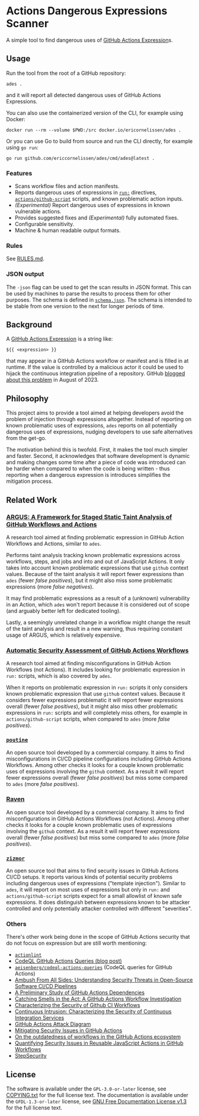<!-- SPDX-License-Identifier: GFDL-1.3-or-later -->

# Actions Dangerous Expressions Scanner

A simple tool to find dangerous uses of [GitHub Actions Expression]s.

## Usage

Run the tool from the root of a GitHub repository:

```shell
ades .
```

and it will report all detected dangerous uses of GitHub Actions Expressions.

You can also use the containerized version of the CLI, for example using Docker:

```shell
docker run --rm --volume $PWD:/src docker.io/ericornelissen/ades .
```

Or you can use Go to build from source and run the CLI directly, for example using `go run`:

```shell
go run github.com/ericcornelissen/ades/cmd/ades@latest .
```

### Features

- Scans workflow files and action manifests.
- Reports dangerous uses of expressions in [`run:`] directives, [`actions/github-script`] scripts,
  and known problematic action inputs.
- _(Experimental)_ Report dangerous uses of expressions in known vulnerable actions.
- Provides suggested fixes and _(Experimental)_ fully automated fixes.
- Configurable sensitivity.
- Machine & human readable output formats.

### Rules

See [RULES.md].

### JSON output

The `-json` flag can be used to get the scan results in JSON format. This can be used by machines to
parse the results to process them for other purposes. The schema is defined in [`schema.json`]. The
schema is intended to be stable from one version to the next for longer periods of time.

## Background

A [GitHub Actions Expression] is a string like:

```text
${{ <expression> }}
```

that may appear in a GitHub Actions workflow or manifest and is filled in at runtime. If the value
is controlled by a malicious actor it could be used to hijack the continuous integration pipeline of
a repository. GitHub [blogged about this problem] in August of 2023.

## Philosophy

This project aims to provide a tool aimed at helping developers avoid the problem of injection
through expressions altogether. Instead of reporting on known problematic uses of expressions,
`ades` reports on all potentially dangerous uses of expressions, nudging developers to use safe
alternatives from the get-go.

The motivation behind this is twofold. First, it makes the tool much simpler and faster. Second, it
acknowledges that software development is dynamic and making changes some time after a piece of code
was introduced can be harder when compared to when the code is being written - thus reporting when a
dangerous expression is introduces simplifies the mitigation process.

## Related Work

### [ARGUS: A Framework for Staged Static Taint Analysis of GitHub Workflows and Actions]

A research tool aimed at finding problematic expression in GitHub Action Workflows and Actions,
similar to `ades`.

Performs taint analysis tracking known problematic expressions across workflows, steps, and jobs and
into and out of JavaScript Actions. It only takes into account known problematic expressions that
use `github` context values. Because of the taint analysis it will report fewer expressions than
`ades` (fewer _false positives_), but it might also miss some problematic expressions (more _false
negatives_).

It may find problematic expressions as a result of a (unknown) vulnerability in an Action, which
`ades` won't report because it is considered out of scope (and arguably better left for dedicated
tooling).

Lastly, a seemingly unrelated change in a workflow might change the result of the taint analysis and
result in a new warning, thus requiring constant usage of ARGUS, which is relatively expensive.

### [Automatic Security Assessment of GitHub Actions Workflows]

A research tool aimed at finding misconfigurations in GitHub Action Workflows (not Actions). It
includes looking for problematic expression in `run:` scripts, which is also covered by `ades`.

When it reports on problematic expression in `run:` scripts it only considers known problematic
expression that use `github` context values. Because it considers fewer expressions problematic it
will report fewer expressions overall (fewer _false positives_), but it might also miss other
problematic expressions in `run:` scripts and will completely miss others, for example in
`actions/github-script` scripts, when compared to `ades` (more _false positives_).

### [`poutine`]

An open source tool developed by a commercial company. It aims to find misconfigurations in CI/CD
pipeline configurations including GitHub Actions Workflows. Among other checks it looks for a couple
known problematic uses of expressions involving the `github` context. As a result it will report
fewer expressions overall (fewer _false positives_) but miss some compared to `ades` (more
_false positives_).

### [Raven]

An open source tool developed by a commercial company. It aims to find misconfigurations in GitHub
Actions Workflows (not Actions). Among other checks it looks for a couple known problematic uses of
expressions involving the `github` context. As a result it will report fewer expressions overall
(fewer _false positives_) but miss some compared to `ades` (more _false positives_).

### [`zizmor`]

An open source tool that aims to find security issues in GitHub Actions CI/CD setups. It reports
various kinds of potential security problems including dangerous uses of expressions ("template
injection"). Similar to `ades`, it will report on most uses of expressions but only in `run:` and
`actions/github-script` scripts expect for a small allowlist of known safe expressions. It does
distinguish between expressions known to be attacker controlled and only potentially attacker
controlled with different "severities".

### Others

There's other work being done in the scope of GitHub Actions security that do not focus on
expression but are still worth mentioning:

- [`actionlint`]
- [CodeQL GitHub Actions Queries (blog post)]
- [`aeisenberg/codeql-actions-queries`]  (CodeQL queries for GitHub Actions)
- [Ambush From All Sides: Understanding Security Threats in Open-Source Software CI/CD Pipelines]
- [A Preliminary Study of GitHub Actions Dependencies]
- [Catching Smells in the Act: A GitHub Actions Workflow Investigation]
- [Characterizing the Security of Github CI Workflows]
- [Continuous Intrusion: Characterizing the Security of Continuous Integration Services]
- [GitHub Actions Attack Diagram]
- [Mitigating Security Issues in GitHub Actions]
- [On the outdatedness of workflows in the GitHub Actions ecosystem]
- [Quantifying Security Issues in Reusable JavaScript Actions in GitHub Workflows]
- [StepSecurity]

## License

The software is available under the `GPL-3.0-or-later` license, see [COPYING.txt] for the full
license text. The documentation is available under the `GFDL-1.3-or-later` license, see [GNU Free
Documentation License v1.3] for the full license text.

[`actionlint`]: https://github.com/rhysd/actionlint
[`actions/github-script`]: https://github.com/actions/github-script
[`aeisenberg/codeql-actions-queries`]: https://github.com/aeisenberg/codeql-actions-queries
[`poutine`]: https://github.com/boostsecurityio/poutine
[`run:`]: https://docs.github.com/en/actions/using-workflows/workflow-syntax-for-github-actions#jobsjob_idstepsrun
[`schema.json`]: ./schema.json
[`zizmor`]: https://github.com/woodruffw/zizmor
[ambush from all sides: understanding security threats in open-source software ci/cd pipelines]: https://ieeexplore.ieee.org/abstract/document/10061526
[a preliminary study of github actions dependencies]: https://ceur-ws.org/Vol-3483/paper7.pdf
[argus: a framework for staged static taint analysis of github workflows and actions]: https://www.usenix.org/conference/usenixsecurity23/presentation/muralee
[automatic security assessment of github actions workflows]: https://dl.acm.org/doi/abs/10.1145/3560835.3564554
[codeql github actions queries (blog post)]: https://github.blog/security/application-security/how-to-secure-your-github-actions-workflows-with-codeql/
[blogged about this problem]: https://github.blog/2023-08-09-four-tips-to-keep-your-github-actions-workflows-secure/#1-dont-use-syntax-in-the-run-section-to-avoid-unexpected-substitution-behavior
[catching smells in the act: a github actions workflow investigation]: https://azaidman.github.io/publications/khatamiSCAM2024b.pdf
[characterizing the security of github ci workflows]: https://www.usenix.org/conference/usenixsecurity22/presentation/koishybayev
[continuous intrusion: characterizing the security of continuous integration services]: https://ieeexplore.ieee.org/abstract/document/10179471
[copying.txt]: ./COPYING.txt
[raven]: https://github.com/CycodeLabs/raven
[github actions attack diagram]: https://github.com/jstawinski/GitHub-Actions-Attack-Diagram
[github actions expression]: https://docs.github.com/en/actions/learn-github-actions/expressions
[gnu free documentation license v1.3]: https://www.gnu.org/licenses/fdl-1.3.en.html
[mitigating security issues in gitHub actions]: https://dl.acm.org/doi/abs/10.1145/3643662.3643961
[on the outdatedness of workflows in the github actions ecosystem]: https://www.sciencedirect.com/science/article/pii/S0164121223002224
[quantifying security issues in reusable javascript actions in github workflows]: https://dl.acm.org/doi/abs/10.1145/3643991.3644899
[rules.md]: ./RULES.md
[stepsecurity]: https://www.stepsecurity.io/
